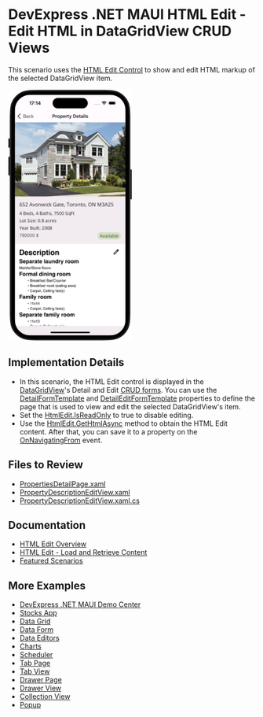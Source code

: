 # DevExpress .NET MAUI HTML Edit - Edit HTML in DataGridView CRUD Views

This scenario uses the [HTML Edit Control](https://docs.devexpress.com/MAUI/404635) to show and edit HTML markup of the selected DataGridView item.

<img src="images/property-description-overview@2x.png?v=23.2" width="50%"/>

## Implementation Details

* In this scenario, the HTML Edit control is displayed in the [DataGridView](https://docs.devexpress.com/MAUI/403255/data-grid/data-grid)'s Detail and Edit [CRUD forms](https://docs.devexpress.com/MAUI/404456/data-grid/crud/customize-detail-forms). You can use the [DetailFormTemplate](https://docs.devexpress.com/MAUI/DevExpress.Maui.DataGrid.DataGridView.DetailFormTemplate) and [DetailEditFormTemplate](https://docs.devexpress.com/MAUI/DevExpress.Maui.DataGrid.DataGridView.DetailEditFormTemplate) properties to define the page that is used to view and edit the selected DataGridView's item.
* Set the [HtmlEdit.IsReadOnly](https://docs.devexpress.com/MAUI/404635/html-edit/html-edit#html-edit-availability) to true to disable editing.
* Use the [HtmlEdit.GetHtmlAsync](https://docs.devexpress.com/MAUI/404637/html-edit/load-and-obtain-markup#retrieve-the-displayed-content) method to obtain the HTML Edit content. After that, you can save it to a property on the [OnNavigatingFrom](https://learn.microsoft.com/en-us/uwp/api/windows.ui.xaml.controls.page.onnavigatingfrom?view=winrt-22621) event.

## Files to Review

- [PropertiesDetailPage.xaml](Views/PropertiesDetailPage.xaml)
- [PropertyDescriptionEditView.xaml](Views/PropertyDescriptionEditView.xaml.xaml)
- [PropertyDescriptionEditView.xaml.cs](Views/PropertyDescriptionEditView.xaml.cs)

## Documentation

- [HTML Edit Overview](https://docs.devexpress.com/MAUI/404635?v=23.2)
- [HTML Edit - Load and Retrieve Content](https://docs.devexpress.com/MAUI/404637/html-edit/load-and-obtain-markup?v=23.2)
- [Featured Scenarios](https://docs.devexpress.com/MAUI/404291/scenarios)

## More Examples

* [DevExpress .NET MAUI Demo Center](https://github.com/DevExpress-Examples/maui-demo-app)
* [Stocks App](https://github.com/DevExpress-Examples/maui-stocks-mini)
* [Data Grid](https://github.com/DevExpress-Examples/maui-data-grid-get-started)
* [Data Form](https://github.com/DevExpress-Examples/maui-data-form-get-started)
* [Data Editors](https://github.com/DevExpress-Examples/maui-editors-get-started)
* [Charts](https://github.com/DevExpress-Examples/maui-charts)
* [Scheduler](https://github.com/DevExpress-Examples/maui-scheduler-get-started)
* [Tab Page](https://github.com/DevExpress-Examples/maui-tab-page-get-started)
* [Tab View](https://github.com/DevExpress-Examples/maui-tab-view-get-started)
* [Drawer Page](https://github.com/DevExpress-Examples/maui-drawer-page-get-started)
* [Drawer View](https://github.com/DevExpress-Examples/maui-drawer-view-get-started)
* [Collection View](https://github.com/DevExpress-Examples/maui-collection-view-get-started)
* [Popup](https://github.com/DevExpress-Examples/maui-popup-get-started)
